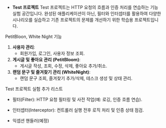 

- **Test 프로젝트**
Test 프로젝트는 HTTP 요청의 흐름과 인증 처리를 연습하는 기능 실험 공간입니다.
완성된 애플리케이션이 아닌, 필터와 인터셉터를 활용하여 다양한 시나리오를 실습하고 기존 프로젝트의 문제를 개선하기 위한 학습용 프로젝트입니다.

PetitBloon, White Night 기능 

1. **사용자 관리**:
    - 회원가입, 로그인, 사용자 정보 조회.
2. **게시글 및 좋아요 관리 (PetitBloom)**:
    - 게시글 작성, 조회, 수정, 삭제, 좋아요 추가/취소.
3. **랜덤 문구 및 즐겨찾기 관리 (WhiteNight)**:
    - 랜덤 문구 조회, 즐겨찾기 추가/삭제, 테스크 생성 및 상태 관리.

Test 프로젝트 실험 추가 리스트

- 필터(Filter):
HTTP 요청 필터링 및 사전 작업(예: 로깅, 인증 흐름 연습).

- 인터셉터(Interceptor):
컨트롤러 실행 전후 로직 처리 및 인증 상태 점검.

- 익셉션 핸들러(예정)
